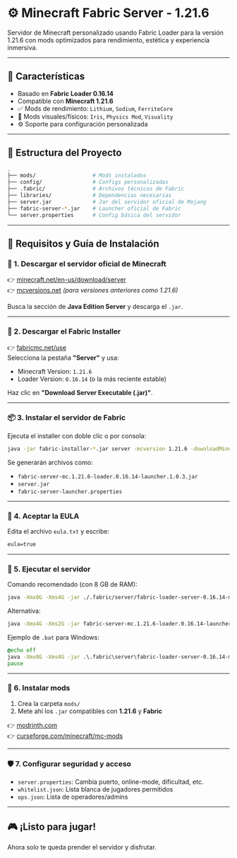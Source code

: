 # ⚙️ Minecraft Fabric Server - 1.21.6

Servidor de Minecraft personalizado usando Fabric Loader para la versión 1.21.6 con mods optimizados para rendimiento, estética y experiencia inmersiva.

---

## 🧱 Características

- Basado en **Fabric Loader 0.16.14**
- Compatible con **Minecraft 1.21.6**
- ✅ Mods de rendimiento: `Lithium`, `Sodium`, `FerriteCore`
- 🎨 Mods visuales/físicos: `Iris`, `Physics Mod`, `Visuality`
- ⚙️ Soporte para configuración personalizada

---

## 📁 Estructura del Proyecto

```bash
.
├── mods/                  # Mods instalados
├── config/                # Configs personalizadas
├── .fabric/               # Archivos técnicos de Fabric
├── libraries/             # Dependencias necesarias
├── server.jar             # Jar del servidor oficial de Mojang
├── fabric-server-*.jar    # Launcher oficial de Fabric
└── server.properties      # Config básica del servidor
```

---

## 🔧 Requisitos y Guía de Instalación

### 💾 1. Descargar el servidor oficial de Minecraft

👉 [minecraft.net/en-us/download/server](https://www.minecraft.net/en-us/download/server)  
👉 [mcversions.net](https://mcversions.net/) *(para versiones anteriores como 1.21.6)*

Busca la sección de **Java Edition Server** y descarga el `.jar`.

---

### 🧬 2. Descargar el Fabric Installer

👉 [fabricmc.net/use](https://fabricmc.net/use/)  
Selecciona la pestaña **"Server"** y usa:
- Minecraft Version: `1.21.6`
- Loader Version: `0.16.14` (o la más reciente estable)

Haz clic en **"Download Server Executable (.jar)"**.

---

### 📦 3. Instalar el servidor de Fabric

Ejecuta el installer con doble clic o por consola:

```bash
java -jar fabric-installer-*.jar server -mcversion 1.21.6 -downloadMinecraft
```

Se generarán archivos como:
- `fabric-server-mc.1.21.6-loader.0.16.14-launcher.1.0.3.jar`
- `server.jar`
- `fabric-server-launcher.properties`

---

### 🧪 4. Aceptar la EULA

Edita el archivo `eula.txt` y escribe:

```txt
eula=true
```

---

### 🚀 5. Ejecutar el servidor

Comando recomendado (con 8 GB de RAM):

```bash
java -Xmx8G -Xms4G -jar ./.fabric/server/fabric-loader-server-0.16.14-minecraft-1.21.6.jar nogui
```

Alternativa:

```bash
java -Xmx4G -Xms2G -jar fabric-server-mc.1.21.6-loader.0.16.14-launcher.1.0.3.jar nogui
```

Ejemplo de `.bat` para Windows:

```bat
@echo off
java -Xmx8G -Xms4G -jar .\.fabric\server\fabric-loader-server-0.16.14-minecraft-1.21.6.jar nogui
pause
```

---

### 🧩 6. Instalar mods

1. Crea la carpeta `mods/`
2. Mete ahí los `.jar` compatibles con **1.21.6** y **Fabric**

👉 [modrinth.com](https://modrinth.com/)  
👉 [curseforge.com/minecraft/mc-mods](https://www.curseforge.com/minecraft/mc-mods)

---

### 🛡️ 7. Configurar seguridad y acceso

- `server.properties`: Cambia puerto, online-mode, dificultad, etc.
- `whitelist.json`: Lista blanca de jugadores permitidos
- `ops.json`: Lista de operadores/admins

---

## 🎮 ¡Listo para jugar!

Ahora solo te queda prender el servidor y disfrutar.

